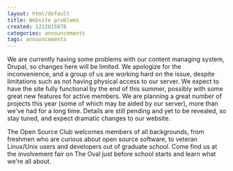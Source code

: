 ```yaml
---
layout: html/default
title: Website problems
created: 1212815876
categories: announcements
tags: announcements
---
```

We are currently having some problems with our content managing system, Drupal, so changes here will be limited. We apologize for the inconvenience, and a group of us are working hard on the issue, despite limitations such as not having physical access to our server. We expect to have the site fully functional by the end of this summer, possibly with some great new features for active members. We are planning a great number of projects this year (some of which may be aided by our server), more than we've had for a long time. Details are still pending and yet to be revealed, so stay tuned, and expect dramatic changes to our website.

The Open Source Club welcomes members of all backgrounds, from freshmen who are curious about open source software, to veteran Linux/Unix users and developers out of graduate school. Come find us at the involvement fair on The Oval just before school starts and learn what we're all about.
